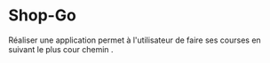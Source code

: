 # Shop-Go
Réaliser une application permet à l'utilisateur de faire ses courses en suivant le plus cour chemin .
